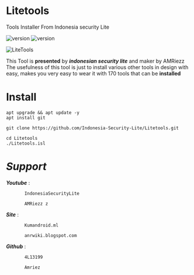 # Litetools
Tools Installer From Indonesia security Lite
 
<img alt="version" src ="https://img.shields.io/badge/Version-1.1-red.svg">

<img alt="version" src ="https://img.shields.io/badge/BashVersion-4.4.19-red.svg">
 
![LiteTools](http://i.imgur.com/UIW3AWt.jpg)
 
This Tool is **presented** by ***indonesian security lite*** and maker by AMRiezz
The usefulness of this tool is just to install various other tools
in design with easy, makes you very easy to wear it
with 170 tools that can be **installed**

Install
====

```
apt upgrade && apt update -y
apt install git

git clone https://github.com/Indonesia-Security-Lite/Litetools.git

cd Litetools
./Litetools.isl
```


 
*Support*
====
 ***Youtube*** : 
           
           IndonesiaSecurityLite
 
           AMRiezz z
 
***Site***   : 
           
           Kumandroid.ml
 
           anrwiki.blogspot.com
           
***Github***   :
           
           4L13199
           
           Amriez
